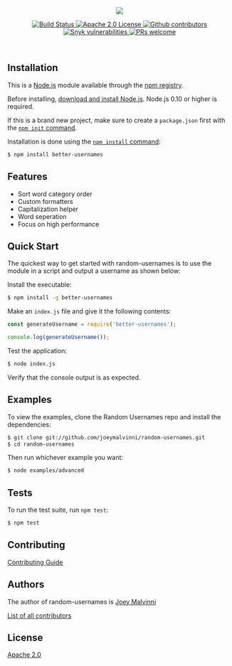 <p align="center">
    <img src="https://raw.githubusercontent.com/joeymalvinni/better-usernames/main/logos/better-usernames-v3.svg"/></img>
    <br>
</p>
<p align="center">
  <a href="https://travis-ci.com/joeymalvinni/random-usernames">
    <img alt="Build Status" src="https://travis-ci.com/joeymalvinni/random-usernames.svg?branch=main">
  </a>
  <a href="https://opensource.org/licenses/Apache-2.0">
	  <img alt="Apache 2.0 License" src="https://img.shields.io/badge/License-Apache%202.0-blue.svg">
  </a>
  <a href="https://github.com/joeymalvinni/random-usernames/contributors/">
	  <img alt="Github contributors" src="https://img.shields.io/github/contributors/joeymalvinni/random-usernames.svg">
  </a>
  <a href="https://snyk.io/test/github/joeymalvinni/random-usernames/">
	  <img alt="Snyk vulnerabilities" src="https://snyk.io/test/github/joeymalvinni/random-usernames/badge.svg?targetFile=package.json">
  </a>
  <a href="https://github.com/joeymalvinni/random-usernames/pulls">
	  <img alt="PRs welcome" src="https://img.shields.io/badge/PRs-welcome-brightgreen.svg">
  </a>
</p>

<br>

## Installation

This is a [Node.js](https://nodejs.org/en/) module available through the
[npm registry](https://www.npmjs.com/package/better-usernames).

Before installing, [download and install Node.js](https://nodejs.org/en/download/).
Node.js 0.10 or higher is required.

If this is a brand new project, make sure to create a `package.json` first with
the [`npm init` command](https://docs.npmjs.com/creating-a-package-json-file).

Installation is done using the
[`npm install` command](https://docs.npmjs.com/getting-started/installing-npm-packages-locally):

```bash
$ npm install better-usernames
```

## Features

  * Sort word category order
  * Custom formatters
  * Capitalization helper
  * Word seperation
  * Focus on high performance

## Quick Start

  The quickest way to get started with random-usernames is to use the module in a script and output a username as shown below:

  Install the executable:

```bash
$ npm install -g better-usernames
```

  Make an `index.js` file and give it the following contents:
  
```js
const generateUsername = require('better-usernames');

console.log(generateUsername());
```

  Test the application:

```bash
$ node index.js
```

  Verify that the console output is as expected.

## Examples

  To view the examples, clone the Random Usernames repo and install the dependencies:

```bash
$ git clone git://github.com/joeymalvinni/random-usernames.git
$ cd random-usernames
```

  Then run whichever example you want:

```bash
$ node examples/advanced
```

## Tests

  To run the test suite, run `npm test`:

```bash
$ npm test
```

## Contributing

[Contributing Guide](Contributing.md)

## Authors

The author of random-usernames is [Joey Malvinni](https://github.com/joeymalvinni)

[List of all contributors](https://github.com/joeymalvinni/random-usernames/graphs/contributors)

## License
  [Apache 2.0](LICENSE)
